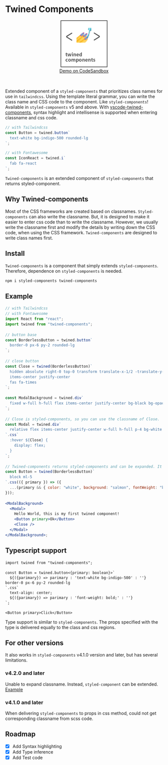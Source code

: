 # Twined Components

<div align="center">
  <img alt="twined-components" src="https://raw.githubusercontent.com/lowfront/vscode-twined-components/master/logo.png" height="150px" />
  <div><a href="https://codesandbox.io/s/friendly-chaplygin-zyqhl?file=/src/App.js">Demo on CodeSandbox</a></div><br/><br/>
</div>

Extended component of a `styled-components` that prioritizes class names for use in `tailwindcss`.
Using the template literal grammar, you can write the class name and CSS code to the component. Like `styled-components`!
Available in `styled-components` v5 and above.
With [vscode-twined-components](https://marketplace.visualstudio.com/items?itemName=lowfront.vscode-twined-components), syntax highlight and intellisense is supported when entering classname and css code.

```js
// with Tailwindcss
const Button = twined.button`
  text-white bg-indigo-500 rounded-lg
`;
```

```js
// with Fontawesome
const IconReact = twined.i`
  fab fa-react
`;
```

`Twined-components` is an extended component of `styled-components` that returns styled-component.

## Why Twined-components

Most of the CSS frameworks are created based on classnames. `Styled-components` can also write the classname. But, it is designed to make it easier to enter css code than to write the classname. However, we usually write the classname first and modify the details by writing down the CSS code, when using the CSS framework. `Twined-components` are designed to write class names first.

## Install

`Twined-components` is a component that simply extends `styled-components`. Therefore, dependence on `styled-components` is needed.

```bash
npm i styled-components twined-components
```

## Example

```jsx
// with Tailwindcss
// with Fontawesome
import React from "react";
import twined from "twined-components";

// button base
const BorderlessButton = twined.button`
  border-0 px-6 py-2 rounded-lg
`;

// close button
const Close = twined(BorderlessButton)`
  hidden absolute right-0 top-0 transform translate-x-1/2 -translate-y-1/2 w-10 h-10 bg-black text-white rounded-full
  items-center justify-center
  fas fa-times
`;

const ModalBackground = twined.div`
  fixed w-full h-full flex items-center justify-center bg-black bg-opacity-25 box-border p-10
`;

// Close is styled-components, so you can use the classname of Close.
const Modal = twined.div`
  relative flex items-center justify-center w-full h-full p-4 bg-white shadow text-2xl rounded-lg
`.css`
  :hover ${Close} {
    display: flex;
  }
`;

// Twined-components returns styled-components and can be expanded. It also optionally supports writing CSS as a JavaScript object instead of CSS code.
const Button = twined(BorderlessButton)`
  block ml-5
`.css(({ primary }) => ({
  ...(primary && { color: "white", background: "salmon", fontWeight: "bold" }),
}));

<ModalBackground>
  <Modal>
    Hello World, this is my first twined component!
    <Button primary>Ok</Button>
    <Close />
  </Modal>
</ModalBackground>;
```

## Typescript support

```tsx
import twined from "twined-components";

const Button = twined.button<{primary: boolean}>`
  ${({parimary}) => parimary : 'text-white bg-indigo-500' : ''} border-0 px-6 py-2 rounded-lg
`.css`
  text-align: center;
  ${({parimary}) => parimary : 'font-weight: bold;' : ''}
`;

<Button primary>Click</Button>
```

Type support is similar to `styled-components`. The props specified with the type is delivered equally to the class and css regions.

## For other versions

It also works in `styled-components` v4.1.0 version and later, but has several limitations.

### v4.2.0 and later

Unable to expand classname. Instead, `styled-component` can be extended. [Example](https://codesandbox.io/s/twined-components-demo-for-v420-or-later-cnn9m)

### v4.1.0 and later

When delivering `styled-components` to props in css method, could not get corresponding classname from scss code.

## Roadmap

- [x] Add Syntax highlighting
- [x] Add Type inference
- [x] Add Test code
